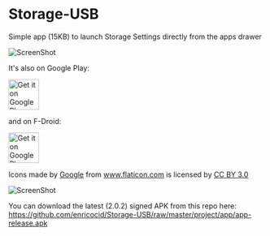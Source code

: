 # Storage-USB


Simple app (15KB) to launch Storage Settings directly from the apps drawer

![ScreenShot](https://raw.githubusercontent.com/enricocid/Storage-USB/master/art/icon.png)

It's also on Google Play:

<a href="https://play.google.com/store/apps/details?id=com.enrico.filemanager" target="_blank">
  <img alt="Get it on Google Play"
       src="https://play.google.com/intl/en_us/badges/images/generic/en-play-badge.png" height="60"/>
</a>

and on F-Droid:

<a href="https://f-droid.org/repository/browse/?fdfilter=storage&fdid=com.enrico.filemanager&fdpage=2" target="_blank">
  <img alt="Get it on Google Play"
       src="https://f-droid.org/badge/get-it-on.png" height="60"/>
</a>

Icons made by <a href="http://www.flaticon.com/authors/google" title="Google">Google</a> from <a href="http://www.flaticon.com" title="Flaticon">www.flaticon.com</a>             is licensed by <a href="http://creativecommons.org/licenses/by/3.0/" title="Creative Commons BY 3.0">CC BY 3.0</a></div>


![ScreenShot](https://raw.githubusercontent.com/enricocid/Storage-USB/master/art/art.png)

You can download the latest (2.0.2) signed APK from this repo here: https://github.com/enricocid/Storage-USB/raw/master/project/app/app-release.apk
